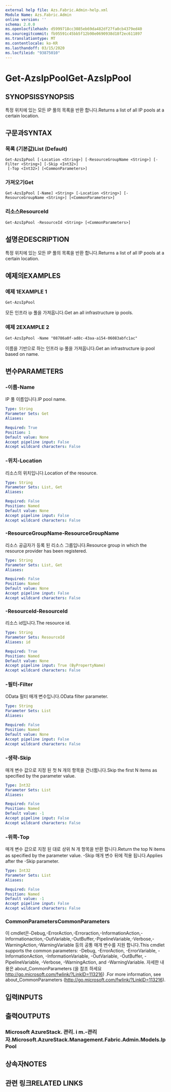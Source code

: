 ```yaml
---
external help file: Azs.Fabric.Admin-help.xml
Module Name: Azs.Fabric.Admin
online version: ''
schema: 2.0.0
ms.openlocfilehash: d5999718cc3085eb69da482df27fa0cb4379ed40
ms.sourcegitcommit: fb95591c45bb5f12b98e0690938d18f2ec611897
ms.translationtype: MT
ms.contentlocale: ko-KR
ms.lasthandoff: 03/15/2020
ms.locfileid: "93875010"
---
```

# <span data-ttu-id="902a4-101">Get-AzsIpPool</span><span class="sxs-lookup"><span data-stu-id="902a4-101">Get-AzsIpPool</span></span>

## <span data-ttu-id="902a4-102">SYNOPSIS</span><span class="sxs-lookup"><span data-stu-id="902a4-102">SYNOPSIS</span></span>
<span data-ttu-id="902a4-103">특정 위치에 있는 모든 IP 풀의 목록을 반환 합니다.</span><span class="sxs-lookup"><span data-stu-id="902a4-103">Returns a list of all IP pools at a certain location.</span></span>

## <span data-ttu-id="902a4-104">구문과</span><span class="sxs-lookup"><span data-stu-id="902a4-104">SYNTAX</span></span>

### <span data-ttu-id="902a4-105">목록 (기본값)</span><span class="sxs-lookup"><span data-stu-id="902a4-105">List (Default)</span></span>
```
Get-AzsIpPool [-Location <String>] [-ResourceGroupName <String>] [-Filter <String>] [-Skip <Int32>]
 [-Top <Int32>] [<CommonParameters>]
```

### <span data-ttu-id="902a4-106">가져오기</span><span class="sxs-lookup"><span data-stu-id="902a4-106">Get</span></span>
```
Get-AzsIpPool [-Name] <String> [-Location <String>] [-ResourceGroupName <String>] [<CommonParameters>]
```

### <span data-ttu-id="902a4-107">리소스</span><span class="sxs-lookup"><span data-stu-id="902a4-107">ResourceId</span></span>
```
Get-AzsIpPool -ResourceId <String> [<CommonParameters>]
```

## <span data-ttu-id="902a4-108">설명은</span><span class="sxs-lookup"><span data-stu-id="902a4-108">DESCRIPTION</span></span>
<span data-ttu-id="902a4-109">특정 위치에 있는 모든 IP 풀의 목록을 반환 합니다.</span><span class="sxs-lookup"><span data-stu-id="902a4-109">Returns a list of all IP pools at a certain location.</span></span>

## <span data-ttu-id="902a4-110">예제의</span><span class="sxs-lookup"><span data-stu-id="902a4-110">EXAMPLES</span></span>

### <span data-ttu-id="902a4-111">예제 1</span><span class="sxs-lookup"><span data-stu-id="902a4-111">EXAMPLE 1</span></span>
```
Get-AzsIpPool
```

<span data-ttu-id="902a4-112">모든 인프라 ip 풀을 가져옵니다.</span><span class="sxs-lookup"><span data-stu-id="902a4-112">Get an all infrastructure ip pools.</span></span>

### <span data-ttu-id="902a4-113">예제 2</span><span class="sxs-lookup"><span data-stu-id="902a4-113">EXAMPLE 2</span></span>
```
Get-AzsIpPool -Name "08786a0f-ad8c-43aa-a154-06083abfc1ac"
```

<span data-ttu-id="902a4-114">이름을 기반으로 하는 인프라 ip 풀을 가져옵니다.</span><span class="sxs-lookup"><span data-stu-id="902a4-114">Get an infrastructure ip pool based on name.</span></span>

## <span data-ttu-id="902a4-115">변수</span><span class="sxs-lookup"><span data-stu-id="902a4-115">PARAMETERS</span></span>

### <span data-ttu-id="902a4-116">-이름</span><span class="sxs-lookup"><span data-stu-id="902a4-116">-Name</span></span>
<span data-ttu-id="902a4-117">IP 풀 이름입니다.</span><span class="sxs-lookup"><span data-stu-id="902a4-117">IP pool name.</span></span>

```yaml
Type: String
Parameter Sets: Get
Aliases:

Required: True
Position: 1
Default value: None
Accept pipeline input: False
Accept wildcard characters: False
```

### <span data-ttu-id="902a4-118">-위치</span><span class="sxs-lookup"><span data-stu-id="902a4-118">-Location</span></span>
<span data-ttu-id="902a4-119">리소스의 위치입니다.</span><span class="sxs-lookup"><span data-stu-id="902a4-119">Location of the resource.</span></span>

```yaml
Type: String
Parameter Sets: List, Get
Aliases:

Required: False
Position: Named
Default value: None
Accept pipeline input: False
Accept wildcard characters: False
```

### <span data-ttu-id="902a4-120">-ResourceGroupName</span><span class="sxs-lookup"><span data-stu-id="902a4-120">-ResourceGroupName</span></span>
<span data-ttu-id="902a4-121">리소스 공급자가 등록 된 리소스 그룹입니다.</span><span class="sxs-lookup"><span data-stu-id="902a4-121">Resource group in which the resource provider has been registered.</span></span>

```yaml
Type: String
Parameter Sets: List, Get
Aliases:

Required: False
Position: Named
Default value: None
Accept pipeline input: False
Accept wildcard characters: False
```

### <span data-ttu-id="902a4-122">-ResourceId</span><span class="sxs-lookup"><span data-stu-id="902a4-122">-ResourceId</span></span>
<span data-ttu-id="902a4-123">리소스 id입니다.</span><span class="sxs-lookup"><span data-stu-id="902a4-123">The resource id.</span></span>

```yaml
Type: String
Parameter Sets: ResourceId
Aliases: id

Required: True
Position: Named
Default value: None
Accept pipeline input: True (ByPropertyName)
Accept wildcard characters: False
```

### <span data-ttu-id="902a4-124">-필터</span><span class="sxs-lookup"><span data-stu-id="902a4-124">-Filter</span></span>
<span data-ttu-id="902a4-125">OData 필터 매개 변수입니다.</span><span class="sxs-lookup"><span data-stu-id="902a4-125">OData filter parameter.</span></span>

```yaml
Type: String
Parameter Sets: List
Aliases:

Required: False
Position: Named
Default value: None
Accept pipeline input: False
Accept wildcard characters: False
```

### <span data-ttu-id="902a4-126">-생략</span><span class="sxs-lookup"><span data-stu-id="902a4-126">-Skip</span></span>
<span data-ttu-id="902a4-127">매개 변수 값으로 지정 된 첫 N 개의 항목을 건너뜁니다.</span><span class="sxs-lookup"><span data-stu-id="902a4-127">Skip the first N items as specified by the parameter value.</span></span>

```yaml
Type: Int32
Parameter Sets: List
Aliases:

Required: False
Position: Named
Default value: -1
Accept pipeline input: False
Accept wildcard characters: False
```

### <span data-ttu-id="902a4-128">-위쪽</span><span class="sxs-lookup"><span data-stu-id="902a4-128">-Top</span></span>
<span data-ttu-id="902a4-129">매개 변수 값으로 지정 된 대로 상위 N 개 항목을 반환 합니다.</span><span class="sxs-lookup"><span data-stu-id="902a4-129">Return the top N items as specified by the parameter value.</span></span>
<span data-ttu-id="902a4-130">-Skip 매개 변수 뒤에 적용 됩니다.</span><span class="sxs-lookup"><span data-stu-id="902a4-130">Applies after the -Skip parameter.</span></span>

```yaml
Type: Int32
Parameter Sets: List
Aliases:

Required: False
Position: Named
Default value: -1
Accept pipeline input: False
Accept wildcard characters: False
```

### <span data-ttu-id="902a4-131">CommonParameters</span><span class="sxs-lookup"><span data-stu-id="902a4-131">CommonParameters</span></span>
<span data-ttu-id="902a4-132">이 cmdlet은-Debug,-ErrorAction,-Erroraction,-InformationAction,-Informationaction,-OutVariable,-OutBuffer,-PipelineVariable,-Verbose,-WarningAction,-WarningVariable 등의 공통 매개 변수를 지원 합니다.</span><span class="sxs-lookup"><span data-stu-id="902a4-132">This cmdlet supports the common parameters: -Debug, -ErrorAction, -ErrorVariable, -InformationAction, -InformationVariable, -OutVariable, -OutBuffer, -PipelineVariable, -Verbose, -WarningAction, and -WarningVariable.</span></span> <span data-ttu-id="902a4-133">자세한 내용은 about_CommonParameters (을 참조 하세요 http://go.microsoft.com/fwlink/?LinkID=113216) .</span><span class="sxs-lookup"><span data-stu-id="902a4-133">For more information, see about_CommonParameters (http://go.microsoft.com/fwlink/?LinkID=113216).</span></span>

## <span data-ttu-id="902a4-134">입력</span><span class="sxs-lookup"><span data-stu-id="902a4-134">INPUTS</span></span>

## <span data-ttu-id="902a4-135">출력</span><span class="sxs-lookup"><span data-stu-id="902a4-135">OUTPUTS</span></span>

### <span data-ttu-id="902a4-136">Microsoft AzureStack. 관리. i m.-관리자.</span><span class="sxs-lookup"><span data-stu-id="902a4-136">Microsoft.AzureStack.Management.Fabric.Admin.Models.IpPool</span></span>

## <span data-ttu-id="902a4-137">상속자</span><span class="sxs-lookup"><span data-stu-id="902a4-137">NOTES</span></span>

## <span data-ttu-id="902a4-138">관련 링크</span><span class="sxs-lookup"><span data-stu-id="902a4-138">RELATED LINKS</span></span>
